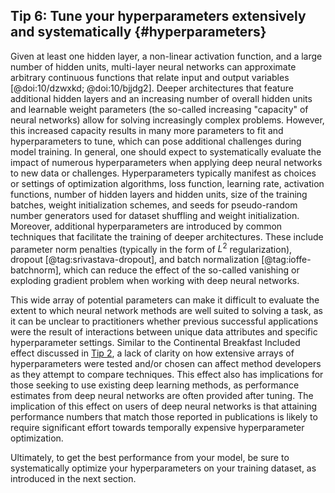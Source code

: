 ## Tip 6: Tune your hyperparameters extensively and systematically {#hyperparameters}

Given at least one hidden layer, a non-linear activation function, and a large number of hidden units, multi-layer neural networks can approximate arbitrary continuous functions that relate input and output variables [@doi:10/dzwxkd; @doi:10/bjjdg2]. 
Deeper architectures that feature additional hidden layers and an increasing number of overall hidden units and learnable weight parameters (the so-called increasing "capacity" of neural networks) allow for solving increasingly complex problems.
However, this increased capacity results in many more parameters to fit and hyperparameters to tune, which can pose additional challenges during model training.
In general, one should expect to systematically evaluate the impact of numerous hyperparameters when applying deep neural networks to new data or challenges.
Hyperparameters typically manifest as choices or settings of optimization algorithms, loss function, learning rate, activation functions, number of hidden layers and hidden units, size of the training batches, weight initialization schemes, and seeds for pseudo-random number generators used for dataset shuffling and weight initialization.
Moreover, additional hyperparameters are introduced by common techniques that facilitate the training of deeper architectures.
These include parameter norm penalties (typically in the form of $L^2$ regularization), dropout [@tag:srivastava-dropout], and batch normalization [@tag:ioffe-batchnorm], which can reduce the effect of the so-called vanishing or exploding gradient problem when working with deep neural networks.

This wide array of potential parameters can make it difficult to evaluate the extent to which neural network methods are well suited to solving a task, as it can be unclear to practitioners whether previous successful applications were the result of interactions between unique data attributes and specific hyperparameter settings.
Similar to the Continental Breakfast Included effect discussed in [Tip 2](#baselines), a lack of clarity on how extensive arrays of hyperparameters were tested and/or chosen can affect method developers as they attempt to compare techniques.
This effect also has implications for those seeking to use existing deep learning methods, as performance estimates from deep neural networks are often provided after tuning.
The implication of this effect on users of deep neural networks is that attaining performance numbers that match those reported in publications is likely to require significant effort towards temporally expensive hyperparameter optimization.

Ultimately, to get the best performance from your model, be sure to systematically optimize your hyperparameters on your training dataset, as introduced in the next section.
